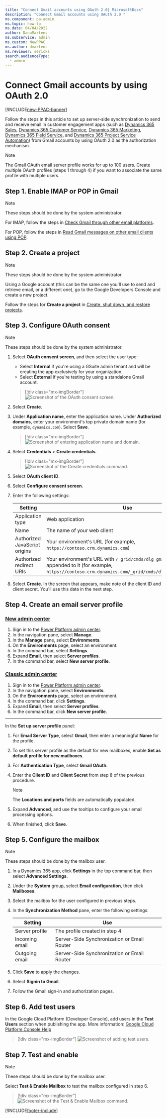 ```yaml
---
title: "Connect Gmail accounts using OAuth 2.0| MicrosoftDocs"
description: "Connect Gmail accounts using OAuth 2.0 "
ms.component: pa-admin
ms.topic: how-to
ms.date: 04/04/2022
author: DanaMartens
ms.subservice: admin
ms.custom: NewPPAC
ms.author: dmartens
ms.reviewer: sericks
search.audienceType: 
  - admin
---
```


# Connect Gmail accounts by using OAuth 2.0 

[!INCLUDE[new-PPAC-banner](~/includes/new-PPAC-banner.md)]

Follow the steps in this article to set up server-side synchronization to send and receive email in customer engagement apps (such as [Dynamics 365 Sales](/dynamics365/sales-professional/help-hub), [Dynamics 365 Customer Service](/dynamics365/customer-service/help-hub), [Dynamics 365 Marketing](/dynamics365/marketing/help-hub), [Dynamics 365 Field Service](/dynamics365/field-service/overview), and [Dynamics 365 Project Service Automation](/dynamics365/project-operations/psa/overview)) from Gmail accounts by using OAuth 2.0 as the authorization mechanism.

> [!NOTE]
> The Gmail OAuth email server profile works for up to 100 users. Create multiple OAuth profiles (steps 1 through 4) if you want to associate the same profile with multiple users.

## Step 1. Enable IMAP or POP in Gmail

> [!NOTE]
> These steps should be done by the system administrator.

For IMAP, follow the steps in [Check Gmail through other email platforms](https://support.google.com/mail/answer/7126229).

For POP, follow the steps in [Read Gmail messages on other email clients using POP](https://support.google.com/mail/answer/7104828).

## Step 2. Create a project

> [!NOTE]
> These steps should be done by the system administrator.

Using a Google account (this can be the same one you'll use to send and retrieve email, or a different one), go to the Google Developers Console and create a new project.

Follow the steps for **Create a project** in [Create, shut down, and restore projects](https://support.google.com/googleapi/answer/6251787).

## Step 3. Configure OAuth consent 

> [!NOTE]
> These steps should be done by the system administrator.

1. Select **OAuth consent screen**, and then select the user type:
   - Select **Internal** if you're using a GSuite admin tenant and will be creating the app exclusively for your organization.
   - Select **External** if you're testing by using a standalone Gmail account. 

   > [!div class="mx-imgBorder"] 
   > ![Screenshot of the OAuth consent screen.](media/gmail-oauth-consent-screen.png "OAuth consent screen")

2. Select **Create**.

3. Under **Application name**, enter the application name. Under **Authorized domains**, enter your environment's top private domain name (for example, `dynamics.com`). Select **Save**.

   > [!div class="mx-imgBorder"] 
   > ![Screenshot of entering application name and domain.](media/gmail-oauth-consent-domain-name.png "Enter application name and domain")

4. Select **Credentials** > **Create credentials**.

   > [!div class="mx-imgBorder"] 
   > ![Screenshot of the Create credentials command.](media/gmail-oauth-consent-create-credentials.png "Create credentials")

5. Select **OAuth client ID**.

6. Select **Configure consent screen**.

7. Enter the following settings:

   |Setting  |Use  |
   |---------|---------|
   |Application type     | Web application         |
   |Name     |  The name of your web client       |
   |Authorized JavaScript origins     | Your environment's  URL (for example, `https://contoso.crm.dynamics.com`)        |
   |Authorized redirect URIs     | Your environment's URL with `/_grid/cmds/dlg_gmailoauth.aspx` appended to it (for example, `https://contoso.crm.dynamics.com/_grid/cmds/dlg_gmailoauth.aspx`)        |

8. Select **Create**. In the screen that appears, make note of the client ID and client secret. You'll use this data in the next step.

## Step 4. Create an email server profile

### [New admin center](#tab/new)
1. Sign in to the [Power Platform admin center](https://admin.powerplatform.microsoft.com/).
1. In the navigation pane, select **Manage**.
1. In the **Manage** pane, select **Environments**.
1. On the **Environments** page, select an environment. 
1. In the command bar, select **Settings**.
1. Expand **Email**, then select **Server profiles**.
1. In the command bar, select **New server profile**.

### [Classic admin center](#tab/classic)
1. Sign in to the [Power Platform admin center](https://admin.powerplatform.microsoft.com/).
1. In the navigation pane, select **Environments**.
1. On the **Environments** page, select an environment.
1. In the command bar, click **Settings**.
1. Expand **Email**, then select **Server profiles**.
1. In the command bar, click **New server profile**.
---

In the **Set up server profile** panel:
1. For **Email Server Type**, select **Gmail**, then enter a meaningful **Name** for the profile.
2. To set this server profile as the default for new mailboxes, enable **Set as default profile for new mailboxes**.
3. For **Authentication Type**, select **Gmail OAuth**.
4. Enter the **Client ID** and **Client Secret** from step 8 of the previous procedure.

   > [!NOTE]
   > The **Locations and ports** fields are automatically populated.

5. Expand **Advanced**, and use the tooltips to configure your email processing options.
6. When finished, click **Save**.

## Step 5. Configure the mailbox

> [!NOTE]
> These steps should be done by the mailbox user.

1. In a Dynamics 365 app, click **Settings** in the top command bar, then select **Advanced Settings**.
2. Under the **System** group, select **Email configuration**, then click **Mailboxes**.
3. Select the mailbox for the user configured in previous steps.
4. In the **Synchronization Method** pane, enter the following settings:

   |Setting  |Use  |
   |---------|---------|
   |Server profile    | The profile created in step 4     |
   |Incoming email    | Server-Side Synchronization or Email Router       |
   |Outgoing email | Server-Side Synchronization or Email Router   |

5. Click **Save** to apply the changes.

6. Select **Signin to Gmail**.

7. Follow the Gmail sign-in and authorization pages.

## Step 6. Add test users

In the Google Cloud Platform (Developer Console), add users in the **Test Users** section when publishing the app. More information: [Google Cloud Platform Console Help](https://support.google.com/cloud/answer/7454865)

> [!div class="mx-imgBorder"] 
> ![Screenshot of adding test users.](media/gmail-oauth-add-users.png "Add test users")

## Step 7. Test and enable

> [!NOTE]
> These steps should be done by the mailbox user.

Select **Test & Enable Mailbox** to test the mailbox configured in step 6.

> [!div class="mx-imgBorder"] 
> ![Screenshot of the Test & Enable Mailbox command.](media/gmail-oauth-test-enable-mailbox.png "Test and enable mailbox")



[!INCLUDE[footer-include](../includes/footer-banner.md)]
